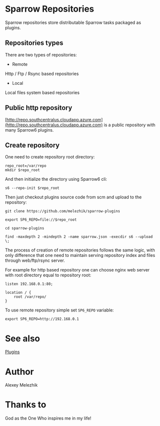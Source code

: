 # Sparrow Repositories

Sparrow repositories store distributable Sparrow tasks packaged as plugins.

## Repositories types

There are two types of repositories:

- Remote

Http / Ftp / Rsync based repositories

- Local

Local files system based repositories

## Public http repository

[http://repo.southcentralus.cloudapp.azure.com](http://repo.southcentralus.cloudapp.azure.com) is a public repository with many Sparrow6 plugins.

## Create repository

One need to create repository root directory:

    repo_root=/var/repo
    mkdir $repo_root

And then initialize the directory using Sparrow6 cli:

    s6 --repo-init $repo_root

Then just checkout plugins source code from scm and upload to the repository:

    git clone https://github.com/melezhik/sparrow-plugins

    export SP6_REPO=file://$repo_root

    cd sparrow-plugins

    find -maxdepth 2 -mindepth 2 -name sparrow.json -execdir s6 --upload \;


The process of creation of remote repositories follows the same logic, with only difference 
that one need to maintain serving repository index and files through web/ftp/rsync server.

For example for http based repository one can choose nginx web server with root directory equal to repository root:

    listen 192.168.0.1:80;

    location / {
        root /var/repo/
    }

To use remote repository simple set `SP6_REPO` variable:

    export SP6_REPO=http://192.168.0.1

# See also

[Plugins](https://github.com/melezhik/Sparrow6/blob/master/documentation/plugins.md)

# Author

Alexey Melezhik

# Thanks to

God as the One Who inspires me in my life!

